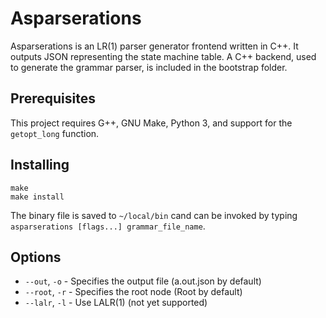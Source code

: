 # Asparserations
Asparserations is an LR(1) parser generator frontend written in C++. It outputs JSON representing the state machine table. A C++ backend, used to generate the grammar parser, is included in the bootstrap folder.

## Prerequisites
This project requires G++, GNU Make, Python 3, and support for the `getopt_long` function.

## Installing
    make
    make install
The binary file is saved to `~/local/bin` cand can be invoked by typing `asparserations [flags...] grammar_file_name`.

## Options
* `--out`, `-o` - Specifies the output file (a.out.json by default)
* `--root`, `-r` - Specifies the root node (Root by default)
* `--lalr`, `-l` - Use LALR(1) (not yet supported)
